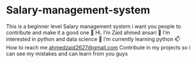 # Salary-management-system
This is a beginner level Salary management system i want you people to contribute and make it a good one
👋 Hi, I’m Zaid ahmed ansari
👀 I’m interested in python and data science
🌱 I’m currently learning python
📫 How to reach me ahmedzaid2627@gmail.com
Contribute in my projects so i can see my mistakes and can learn from you guys

